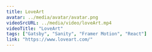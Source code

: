 ```yaml
---
title: LoveArt
avatar: ../media/avatar/avatar.png
videoSrcURL: ../media/video/loveArt.mp4
videoTitle: "LoveArt"
tags: ["Gatsby", "Sanity", "Framer Motion", "React"]
link: "https://www.loveart.com/"
---
```

